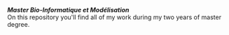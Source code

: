 *****Master Bio-Informatique et Modélisation*****  
On this repository you'll find all of my work during my two years of master degree.
